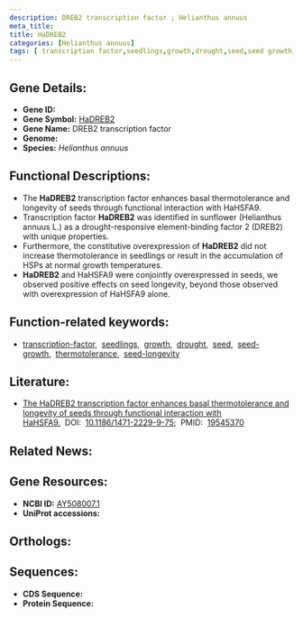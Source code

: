 ```yaml
---
description: DREB2 transcription factor ; Helianthus annuus
meta_title:
title: HaDREB2
categories: [Helianthus annuus]
tags: [ transcription factor,seedlings,growth,drought,seed,seed growth,thermotolerance,seed longevity ]
---
```


## Gene Details:
- **Gene ID:** []()
- **Gene Symbol:** <u>HaDREB2</u>
- **Gene Name:** DREB2 transcription factor
- **Genome:** []()
- **Species:** *Helianthus annuus*

## Functional Descriptions:
   - The **HaDREB2** transcription factor enhances basal thermotolerance and longevity of seeds through functional interaction with HaHSFA9.
   - Transcription factor **HaDREB2** was identified in sunflower (Helianthus annuus L.) as a drought-responsive element-binding factor 2 (DREB2) with unique properties.
   - Furthermore, the constitutive overexpression of **HaDREB2** did not increase thermotolerance in seedlings or result in the accumulation of HSPs at normal growth temperatures.
   - **HaDREB2** and HaHSFA9 were conjointly overexpressed in seeds, we observed positive effects on seed longevity, beyond those observed with overexpression of HaHSFA9 alone.

## Function-related keywords:
   - [transcription-factor](/tags/transcription-factor/),&nbsp;&nbsp;[seedlings](/tags/seedlings/),&nbsp;&nbsp;[growth](/tags/growth/),&nbsp;&nbsp;[drought](/tags/drought/),&nbsp;&nbsp;[seed](/tags/seed/),&nbsp;&nbsp;[seed-growth](/tags/seed-growth/),&nbsp;&nbsp;[thermotolerance](/tags/thermotolerance/),&nbsp;&nbsp;[seed-longevity](/tags/seed-longevity/)

## Literature:
   - [The HaDREB2 transcription factor enhances basal thermotolerance and longevity of seeds through functional interaction with HaHSFA9.](https://doi.org/10.1186/1471-2229-9-75)&nbsp;&nbsp;DOI:&nbsp;&nbsp;[10.1186/1471-2229-9-75](https://doi.org/10.1186/1471-2229-9-75);&nbsp;&nbsp;PMID:&nbsp;&nbsp;[19545370](https://pubmed.ncbi.nlm.nih.gov/19545370/)

## Related News:

## Gene Resources:
- **NCBI ID:**  [AY508007.1](https://www.ncbi.nlm.nih.gov/gene/?term=AY508007.1)
- **UniProt accessions:**  [](https://www.uniprot.org/uniprotkb//entry)

## Orthologs:

## Sequences:
- **CDS Sequence:**
- **Protein Sequence:**
